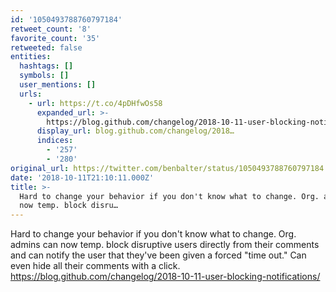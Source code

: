 ```yaml
---
id: '1050493788760797184'
retweet_count: '8'
favorite_count: '35'
retweeted: false
entities:
  hashtags: []
  symbols: []
  user_mentions: []
  urls:
    - url: https://t.co/4pDHfwOs58
      expanded_url: >-
        https://blog.github.com/changelog/2018-10-11-user-blocking-notifications/
      display_url: blog.github.com/changelog/2018…
      indices:
        - '257'
        - '280'
original_url: https://twitter.com/benbalter/status/1050493788760797184
date: '2018-10-11T21:10:11.000Z'
title: >-
  Hard to change your behavior if you don't know what to change. Org. admins can
  now temp. block disru…
---
```


Hard to change your behavior if you don't know what to change. Org. admins can now temp. block disruptive users directly from their comments and can notify the user that they've been given a forced "time out." Can even hide all their comments with a click. https://blog.github.com/changelog/2018-10-11-user-blocking-notifications/